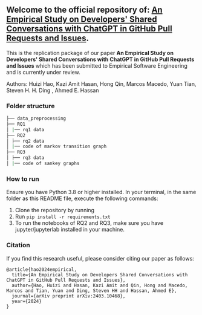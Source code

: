 
## Welcome to the official repository of: [An Empirical Study on Developers' Shared Conversations with ChatGPT in GitHub Pull Requests and Issues](https://arxiv.org/pdf/2403.10468.pdf). 


This is the replication package of our paper **An Empirical Study on Developers' Shared Conversations with ChatGPT in GitHub Pull Requests and Issues** which has been submitted to Empirical Software Engineering and is currently under review.

Authors: Huizi Hao, Kazi Amit Hasan, Hong Qin, Marcos Macedo, Yuan Tian, Steven H. H. Ding , Ahmed E. Hassan

### Folder structure

```bash
├── data_preprocessing
├── RQ1
│ |── rq1 data 
├── RQ2
│ ├── rq2 data
│ |── code of markov transition graph
├── RQ3
│ ├── rq3 data
│ |── code of sankey graphs

```
### How to run

Ensure you have Python 3.8 or higher installed. In your terminal, in the same folder as this README file, execute the following commands:

1. Clone the repository by running 
2. Run ```pip install -r requirements.txt```
3. To run the notebooks of RQ2 and RQ3, make sure you have jupyter/jupyterlab installed in your machine.

### Citation

If you find this research useful, please consider citing our paper as follows:

```
@article{hao2024empirical,
  title={An Empirical Study on Developers Shared Conversations with ChatGPT in GitHub Pull Requests and Issues},
  author={Hao, Huizi and Hasan, Kazi Amit and Qin, Hong and Macedo, Marcos and Tian, Yuan and Ding, Steven HH and Hassan, Ahmed E},
  journal={arXiv preprint arXiv:2403.10468},
  year={2024}
}
```
